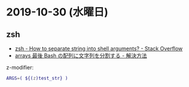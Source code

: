 # 2019-10-30 (水曜日)

## zsh

- [zsh - How to separate string into shell arguments? - Stack Overflow](https://stackoverflow.com/questions/14098327/how-to-separate-string-into-shell-arguments)
- [arrays 最後 Bash の配列に文字列を分割する - 解決方法](https://code.i-harness.com/ja-jp/q/a18829)

z-modifier:

~~~zsh
ARGS=( ${(z)test_str} )
~~~
